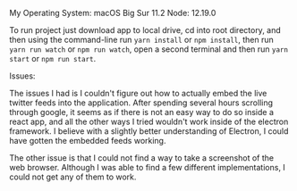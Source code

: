 My Operating System: macOS Big Sur 11.2
Node: 12.19.0

To run project just download app to local drive, cd into root directory, and then using the command-line run `yarn install` or `npm install`, then run `yarn run watch` or `npm run watch`, open a second terminal and then run `yarn start` or `npm run start`.


Issues: 

The issues I had is I couldn't figure out how to actually embed the live twitter feeds into the application. After spending several hours scrolling through google, it seems as if there is not an easy way to do so inside a react app, and all the other ways I tried wouldn't work inside of the electron framework. I believe with a slightly better understanding of Electron, I could have gotten the embedded feeds working.

The other issue is that I could not find a way to take a screenshot of the web browser. Although I was able to find a few different implementations, I could not get any of them to work.
